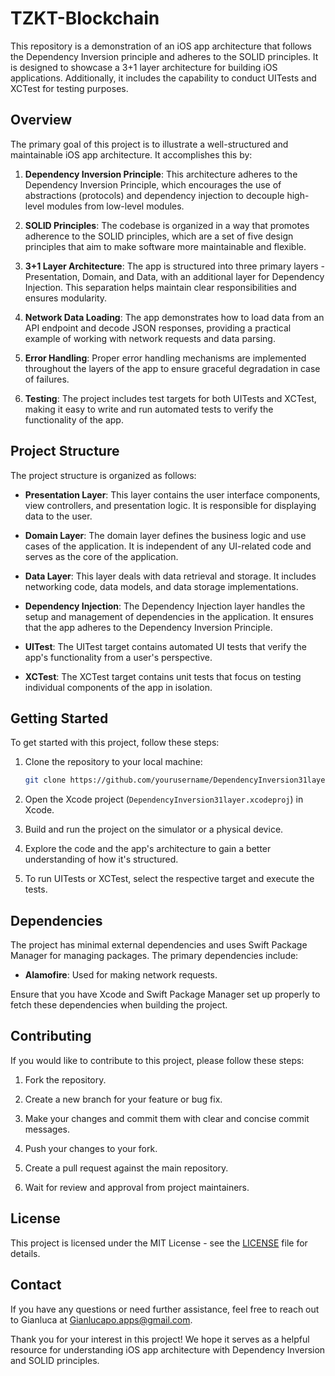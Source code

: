 # TZKT-Blockchain

This repository is a demonstration of an iOS app architecture that follows the Dependency Inversion principle and adheres to the SOLID principles. It is designed to showcase a 3+1 layer architecture for building iOS applications. Additionally, it includes the capability to conduct UITests and XCTest for testing purposes.

## Overview

The primary goal of this project is to illustrate a well-structured and maintainable iOS app architecture. It accomplishes this by:

1. **Dependency Inversion Principle**: This architecture adheres to the Dependency Inversion Principle, which encourages the use of abstractions (protocols) and dependency injection to decouple high-level modules from low-level modules.

2. **SOLID Principles**: The codebase is organized in a way that promotes adherence to the SOLID principles, which are a set of five design principles that aim to make software more maintainable and flexible.

3. **3+1 Layer Architecture**: The app is structured into three primary layers - Presentation, Domain, and Data, with an additional layer for Dependency Injection. This separation helps maintain clear responsibilities and ensures modularity.

4. **Network Data Loading**: The app demonstrates how to load data from an API endpoint and decode JSON responses, providing a practical example of working with network requests and data parsing.

5. **Error Handling**: Proper error handling mechanisms are implemented throughout the layers of the app to ensure graceful degradation in case of failures.

6. **Testing**: The project includes test targets for both UITests and XCTest, making it easy to write and run automated tests to verify the functionality of the app.

## Project Structure

The project structure is organized as follows:

- **Presentation Layer**: This layer contains the user interface components, view controllers, and presentation logic. It is responsible for displaying data to the user.

- **Domain Layer**: The domain layer defines the business logic and use cases of the application. It is independent of any UI-related code and serves as the core of the application.

- **Data Layer**: This layer deals with data retrieval and storage. It includes networking code, data models, and data storage implementations.

- **Dependency Injection**: The Dependency Injection layer handles the setup and management of dependencies in the application. It ensures that the app adheres to the Dependency Inversion Principle.

- **UITest**: The UITest target contains automated UI tests that verify the app's functionality from a user's perspective.

- **XCTest**: The XCTest target contains unit tests that focus on testing individual components of the app in isolation.

## Getting Started

To get started with this project, follow these steps:

1. Clone the repository to your local machine:

   ```bash
   git clone https://github.com/yourusername/DependencyInversion31layer.git
   ```

2. Open the Xcode project (`DependencyInversion31layer.xcodeproj`) in Xcode.

3. Build and run the project on the simulator or a physical device.

4. Explore the code and the app's architecture to gain a better understanding of how it's structured.

5. To run UITests or XCTest, select the respective target and execute the tests.

## Dependencies

The project has minimal external dependencies and uses Swift Package Manager for managing packages. The primary dependencies include:

- **Alamofire**: Used for making network requests.

Ensure that you have Xcode and Swift Package Manager set up properly to fetch these dependencies when building the project.

## Contributing

If you would like to contribute to this project, please follow these steps:

1. Fork the repository.

2. Create a new branch for your feature or bug fix.

3. Make your changes and commit them with clear and concise commit messages.

4. Push your changes to your fork.

5. Create a pull request against the main repository.

6. Wait for review and approval from project maintainers.

## License

This project is licensed under the MIT License - see the [LICENSE](LICENSE) file for details.

## Contact

If you have any questions or need further assistance, feel free to reach out to Gianluca at Gianlucapo.apps@gmail.com.

Thank you for your interest in this project! We hope it serves as a helpful resource for understanding iOS app architecture with Dependency Inversion and SOLID principles.
